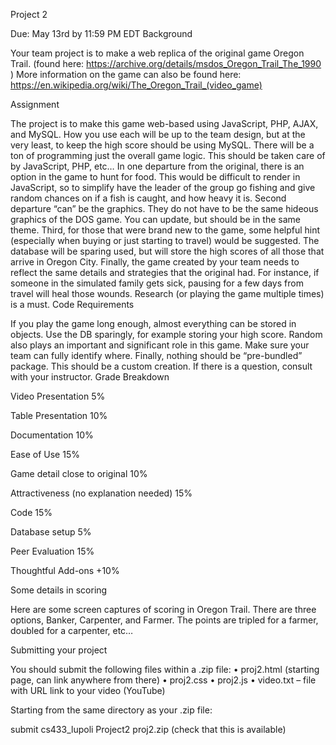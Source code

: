 Project 2

Due: May 13rd by 11:59 PM EDT
Background

Your team project is to make a web replica of the original game Oregon Trail. (found here: https://archive.org/details/msdos_Oregon_Trail_The_1990 ) More information on the game can also be found here: https://en.wikipedia.org/wiki/The_Oregon_Trail_(video_game) 

Assignment

The project is to make this game web-based using JavaScript, PHP, AJAX, and MySQL. How you use each will be up to the team design, but at the very least, to keep the high score should be using MySQL. There will be a ton of programming just the overall game logic. This should be taken care of by JavaScript, PHP, etc…
In one departure from the original, there is an option in the game to hunt for food. This would be difficult to render in JavaScript, so to simplify have the leader of the group go fishing and give random chances on if a fish is caught, and how heavy it is.
Second departure “can” be the graphics. They do not have to be the same hideous graphics of the DOS game. You can update, but should be in the same theme.
Third, for those that were brand new to the game, some helpful hint (especially when buying or just starting to travel) would be suggested.
The database will be sparing used, but will store the high scores of all those that arrive in Oregon City. 
Finally, the game created by your team needs to reflect the same details and strategies that the original had. For instance, if someone in the simulated family gets sick, pausing for a few days from travel will heal those wounds. Research (or playing the game multiple times) is a must.
Code Requirements

If you play the game long enough, almost everything can be stored in objects. Use the DB sparingly, for example storing your high score.
Random also plays an important and significant role in this game. Make sure your team can fully identify where.
Finally, nothing should be “pre-bundled” package. This should be a custom creation. If there is a question, consult with your instructor.
Grade Breakdown

Video Presentation 5%

Table Presentation 10%

Documentation 10%

Ease of Use 15%

Game detail close to original 10%

Attractiveness (no explanation needed) 15%

Code 15%

Database setup 5%

Peer Evaluation 15%

Thoughtful Add-ons +10%

Some details in scoring

Here are some screen captures of scoring in Oregon Trail. There are three options, Banker, Carpenter, and Farmer. The points are tripled for a farmer, doubled for a carpenter, etc…
 	 



Submitting your project

You should submit the following files within a .zip file:
•	proj2.html (starting page, can link anywhere from there)
•	proj2.css
•	proj2.js
•	video.txt – file with URL link to your video (YouTube)

Starting from the same directory as your .zip file:

submit cs433_lupoli Project2 proj2.zip   (check that this is available)


